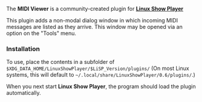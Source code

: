
The **MIDI Viewer** is a community-created plugin for
**[Linux Show Player](https://github.com/FrancescoCeruti/linux-show-player)**

This plugin adds a non-modal dialog window in which incoming MIDI messages are listed as they
arrive. This window may be opened via an option on the "Tools" menu.


### Installation

To use, place the contents in a subfolder of `$XDG_DATA_HOME/LinuxShowPlayer/$LiSP_Version/plugins/`
(On most Linux systems, this will default to `~/.local/share/LinuxShowPlayer/0.6/plugins/`.)

When you next start **Linux Show Player**, the program should load the plugin automatically.
